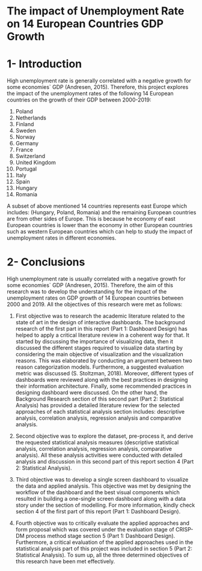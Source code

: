 # The impact of Unemployment Rate on 14 European Countries GDP Growth

# 1-	Introduction
High unemployment rate is generally correlated with a negative growth for some economies` GDP (Andresen, 2015). Therefore, this project explores the impact of the unemployment rates of the following 14 European countries on the growth of their GDP between 2000-2019:
1.	Poland
2.	Netherlands
3.	Finland
4.	Sweden
5.	Norway
6.	Germany
7.	France
8.	Switzerland
9.	United Kingdom
10.	Portugal
11.	Italy
12.	Spain
13.	Hungary
14.	Romania

A subset of above mentioned 14 countries represents east Europe which includes: (Hungary, Poland, Romania) and the remaining European countries are from other sides of Europe. This is because he economy of east European countries is lower than the economy in other European countries such as western European countries which can help to study the impact of unemployment rates in different economies.

# 2-	Conclusions
High unemployment rate is usually correlated with a negative growth for some economies` GDP (Andresen, 2015). Therefore, the aim of this research was to develop the understanding for the impact of the unemployment rates on GDP growth of 14 European countries between 2000 and 2019. All the objectives of this research were met as follows:
1.	First objective was to research the academic literature related to the state of art in the design of interactive dashboards. The background research of the first part in this report (Part 1: Dashboard Design) has helped to apply a critical literature review in a coherent way for that. It started by discussing the importance of visualizing data, then it discussed the different stages required to visualize data starting by considering the main objective of visualization and the visualization reasons. This was elaborated by conducting an argument between two reason categorization models. Furthermore, a suggested evaluation metric was discussed (S. Stoltzman, 2018). Moreover, different types of dashboards were reviewed along with the best practices in designing their information architecture. Finally, some recommended practices in designing dashboard were discussed. On the other hand, the Background Research section of this second part (Part 2: Statistical Analysis) has provided a detailed literature review for the selected approaches of each statistical analysis section includes: descriptive analysis, correlation analysis, regression analysis and comparative analysis.
2.	Second objective was to explore the dataset, pre-process it, and derive the requested statistical analysis measures (descriptive statistical analysis, correlation analysis, regression analysis, comparative analysis). All these analysis activities were conducted with detailed analysis and discussion in this second part of this report section 4 (Part 2: Statistical Analysis).
3.	Third objective was to develop a single screen dashboard to visualize the data and applied analysis. This objective was met by designing the workflow of the dashboard and the best visual components which resulted in building a one-single screen dashboard along with a data story under the section of modelling. For more information, kindly check section 4 of the first part of this report (Part 1: Dashboard Design). 

4.	Fourth objective was to critically evaluate the applied approaches and form proposal which was covered under the evaluation stage of CRISP-DM process method stage section 5 (Part 1: Dashboard Design). Furthermore, a critical evaluation of the applied approaches used in the statistical analysis part of this project was included in section 5 (Part 2: Statistical Analysis).
To sum up, all the three determined objectives of this research have been met effectively.
